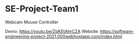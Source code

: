 # SE-Project-Team1
Webcam Mouse Controller

Demo: https://youtu.be/ZbKEtAhrCZA
Website: https://software-engineering-project-2021.000webhostapp.com/index.html
